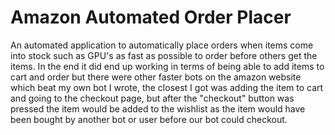 # Amazon Automated Order Placer
An automated application to automatically place orders when items come into stock such as GPU's as fast as possible to order before others get the items. In the end it did end up working in terms of being able to add items to cart and order but there were other faster bots on the amazon website which beat my own bot I wrote, the closest I got was adding the item to cart and going to the checkout page, but after the "checkout" button was pressed the item would be added to the wishlist as the item would have been bought by another bot or user before our bot could checkout.
